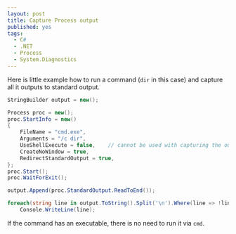 ```yaml
---
layout: post
title: Capture Process output
published: yes
tags:
  - C#
  - .NET
  - Process
  - System.Diagnostics
---
```

Here is little example how to run a command (`dir` in this case) and capture all it outputs to standard output.

```c#
StringBuilder output = new();

Process proc = new();
proc.StartInfo = new()
{
    FileName = "cmd.exe",
    Arguments = "/c dir",
    UseShellExecute = false,    // cannot be used with capturing the output
    CreateNoWindow = true,
    RedirectStandardOutput = true,
};
proc.Start();
proc.WaitForExit();

output.Append(proc.StandardOutput.ReadToEnd());

foreach(string line in output.ToString().Split('\n').Where(line => !line.StartsWith(" ")))
    Console.WriteLine(line);
```

If the command has an executable, there is no need to run it via `cmd`.